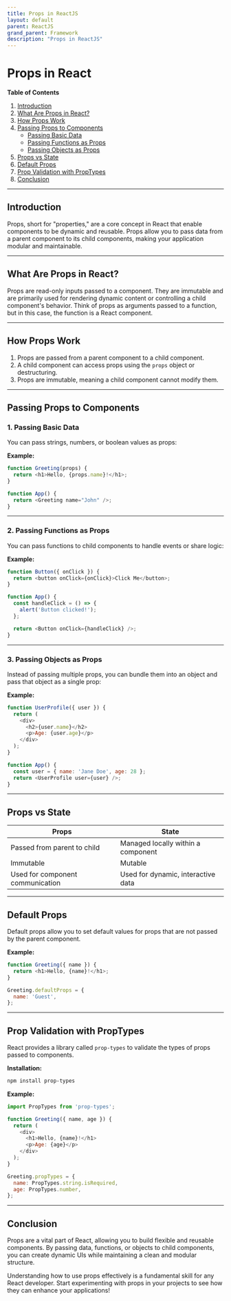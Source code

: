 ```yaml
---
title: Props in ReactJS
layout: default
parent: ReactJS
grand_parent: Framework
description: "Props in ReactJS"
---
```


# Props in React

**Table of Contents**
1. [Introduction](#introduction)
2. [What Are Props in React?](#what-are-props-in-react)
3. [How Props Work](#how-props-work)
4. [Passing Props to Components](#passing-props-to-components)
   - [Passing Basic Data](#1-passing-basic-data)
   - [Passing Functions as Props](#2-passing-functions-as-props)
   - [Passing Objects as Props](#3-passing-objects-as-props)
5. [Props vs State](#props-vs-state)
6. [Default Props](#default-props)
7. [Prop Validation with PropTypes](#prop-validation-with-proptypes)
8. [Conclusion](#conclusion)

---

## Introduction
Props, short for "properties," are a core concept in React that enable components to be dynamic and reusable. Props allow you to pass data from a parent component to its child components, making your application modular and maintainable.

---

## What Are Props in React?
Props are read-only inputs passed to a component. They are immutable and are primarily used for rendering dynamic content or controlling a child component's behavior. Think of props as arguments passed to a function, but in this case, the function is a React component.

---

## How Props Work
1. Props are passed from a parent component to a child component.
2. A child component can access props using the `props` object or destructuring.
3. Props are immutable, meaning a child component cannot modify them.

---

## Passing Props to Components

### 1. Passing Basic Data
You can pass strings, numbers, or boolean values as props:

**Example:**
```javascript
function Greeting(props) {
  return <h1>Hello, {props.name}!</h1>;
}

function App() {
  return <Greeting name="John" />;
}
```

---

### 2. Passing Functions as Props
You can pass functions to child components to handle events or share logic:

**Example:**
```javascript
function Button({ onClick }) {
  return <button onClick={onClick}>Click Me</button>;
}

function App() {
  const handleClick = () => {
    alert('Button clicked!');
  };

  return <Button onClick={handleClick} />;
}
```

---

### 3. Passing Objects as Props
Instead of passing multiple props, you can bundle them into an object and pass that object as a single prop:

**Example:**
```javascript
function UserProfile({ user }) {
  return (
    <div>
      <h2>{user.name}</h2>
      <p>Age: {user.age}</p>
    </div>
  );
}

function App() {
  const user = { name: 'Jane Doe', age: 28 };
  return <UserProfile user={user} />;
}
```

---

## Props vs State
| **Props**             | **State**              |  
|------------------------|------------------------|  
| Passed from parent to child | Managed locally within a component |  
| Immutable             | Mutable               |  
| Used for component communication | Used for dynamic, interactive data |  

---

## Default Props
Default props allow you to set default values for props that are not passed by the parent component.

**Example:**
```javascript
function Greeting({ name }) {
  return <h1>Hello, {name}!</h1>;
}

Greeting.defaultProps = {
  name: 'Guest',
};
```

---

## Prop Validation with PropTypes
React provides a library called `prop-types` to validate the types of props passed to components.

**Installation:**
```bash
npm install prop-types
```

**Example:**
```javascript
import PropTypes from 'prop-types';

function Greeting({ name, age }) {
  return (
    <div>
      <h1>Hello, {name}!</h1>
      <p>Age: {age}</p>
    </div>
  );
}

Greeting.propTypes = {
  name: PropTypes.string.isRequired,
  age: PropTypes.number,
};
```

---

## Conclusion
Props are a vital part of React, allowing you to build flexible and reusable components. By passing data, functions, or objects to child components, you can create dynamic UIs while maintaining a clean and modular structure.

Understanding how to use props effectively is a fundamental skill for any React developer. Start experimenting with props in your projects to see how they can enhance your applications!
